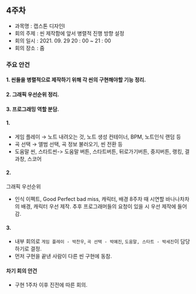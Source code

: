 ## 4주차

- 과목명 : 캡스톤 디자인I
- 회의 주제 : 씬 제작함에 앞서 병렬적 진행 방향 설정
- 회의 일시 : 2021. 09. 29 20 : 00 ~ 21 : 00
- 회의 장소 : 줌

### 주요 안건
#### 1. 씬들을 병렬적으로 제작하기 위해 각 씬의 구현해야할 기능 정리.
#### 2. 그래픽 우선순위 정리.
#### 3. 프로그래밍 역할 분담.

#### 1.
- 게임 플레이 → 노트 내려오는 것, 노트 생성 컨테이너, BPM, 노트인식 랜덤 등
- 곡 선택 → 앨범 선택, 곡 정보 불러오기, 씬 전환 등
- 도움말 씬, 스타트씬-> 도움말 버튼, 스타트버튼, 뒤로가기버튼, 중지버튼, 랭킹, 결과창, 스코어

#### 2.
그래픽 우선순위
- 인식 이펙트, Good Perfect bad miss, 캐릭터, 배경
8주차 때 시연할 바나나차차의 배경, 캐릭터 우선 제작. 추후 프로그래머들의 요청이 있을 시 우선 제작에 들어감.

#### 3.
- 내부 회의로 ```게임 플레이 - 박찬우```, ```곡 선택 - 박예진```, ```도움말, 스타트 - 박세진```이 담당하기로 결정.
- 먼저 구현을 끝낸 사람이 다른 씬 구현에 동참.

#### 차기 회의 안건
- 구현 1주차 이후 진전에 따른 회의.
